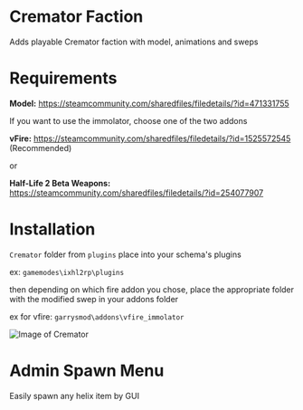 # Cremator Faction #

Adds playable Cremator faction with model, animations and sweps

# Requirements #

**Model:** https://steamcommunity.com/sharedfiles/filedetails/?id=471331755

If you want to use the immolator, choose one of the two addons

**vFire:** https://steamcommunity.com/sharedfiles/filedetails/?id=1525572545 (Recommended)

or

**Half-Life 2 Beta Weapons:**  https://steamcommunity.com/sharedfiles/filedetails/?id=254077907

# Installation #

`Cremator` folder from `plugins` place into your schema's plugins

ex:
``` gamemodes\ixhl2rp\plugins ```

then depending on which fire addon you chose, place the appropriate folder with the modified swep in your addons folder

ex for vfire:
``` garrysmod\addons\vfire_immolator ```

![Image of Cremator](https://i.imgur.com/20cZf1p.jpg)



# Admin Spawn Menu

Easily spawn any helix item by GUI
